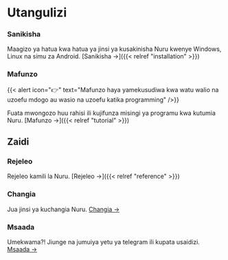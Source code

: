 # Utangulizi

### Sanikisha

Maagizo ya hatua kwa hatua ya jinsi ya kusakinisha Nuru kwenye Windows, Linux na simu za Android. [Sanikisha →]({{< relref "installation" >}})

### Mafunzo

{{< alert icon="👉" text="Mafunzo haya yamekusudiwa kwa watu walio na uzoefu mdogo au wasio na uzoefu katika programming" />}}

Fuata mwongozo huu rahisi ili kujifunza misingi ya programu kwa kutumia Nuru. [Mafunzo →]({{< relref "tutorial" >}})


## Zaidi

### Rejeleo

Rejeleo kamili la Nuru. [Rejeleo →]({{< relref "reference" >}})

### Changia

Jua jinsi ya kuchangia Nuru. [Changia →]()

### Msaada

Umekwama?! Jiunge na jumuiya yetu ya telegram ili kupata usaidizi. [Msaada →](https://t.me/NuruProgrammingChat)
